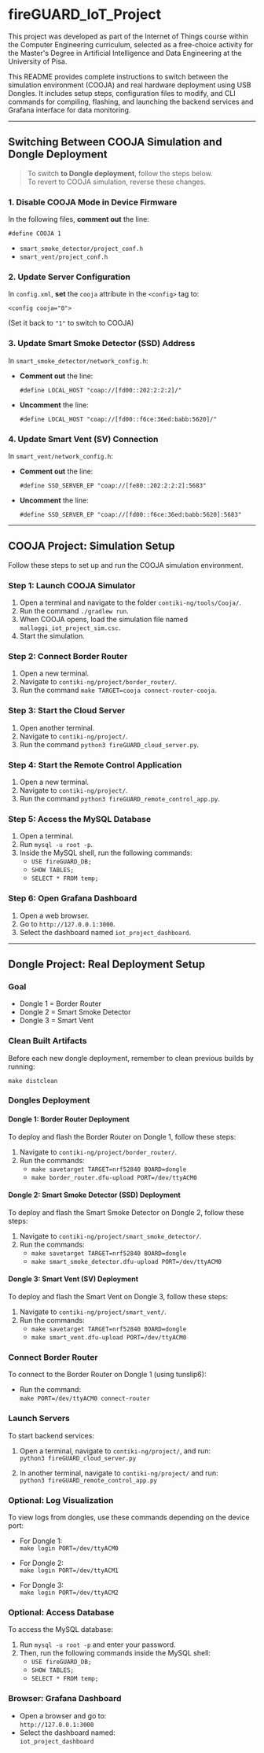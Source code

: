 # fireGUARD_IoT_Project
This project was developed as part of the Internet of Things course within the Computer Engineering curriculum, selected as a free-choice activity for the Master's Degree in Artificial Intelligence and Data Engineering at the University of Pisa.

This README provides complete instructions to switch between the simulation environment (COOJA) and real hardware deployment using USB Dongles. It includes setup steps, configuration files to modify, and CLI commands for compiling, flashing, and launching the backend services and Grafana interface for data monitoring.


---

## Switching Between COOJA Simulation and Dongle Deployment

> To switch **to Dongle deployment**, follow the steps below.  
> To revert to COOJA simulation, reverse these changes.

### 1. Disable COOJA Mode in Device Firmware

In the following files, **comment out** the line:

`#define COOJA 1`

- `smart_smoke_detector/project_conf.h`  
- `smart_vent/project_conf.h`


### 2. Update Server Configuration

In `config.xml`, **set** the `cooja` attribute in the `<config>` tag to:

`<config cooja="0">`

(Set it back to `"1"` to switch to COOJA)


### 3. Update Smart Smoke Detector (SSD) Address

In `smart_smoke_detector/network_config.h`:

- **Comment out** the line:

  `#define LOCAL_HOST "coap://[fd00::202:2:2:2]/"`

- **Uncomment** the line:

  `#define LOCAL_HOST "coap://[fd00::f6ce:36ed:babb:5620]/"`


### 4. Update Smart Vent (SV) Connection

In `smart_vent/network_config.h`:

- **Comment out** the line:

  `#define SSD_SERVER_EP "coap://[fe80::202:2:2:2]:5683"`

- **Uncomment** the line:

  `#define SSD_SERVER_EP "coap://[fd00::f6ce:36ed:babb:5620]:5683"`

---

## COOJA Project: Simulation Setup

Follow these steps to set up and run the COOJA simulation environment.

### Step 1: Launch COOJA Simulator

1. Open a terminal and navigate to the folder `contiki-ng/tools/Cooja/`.
2. Run the command `./gradlew run`.
3. When COOJA opens, load the simulation file named `malloggi_iot_project_sim.csc`.
4. Start the simulation.


### Step 2: Connect Border Router

1. Open a new terminal.
2. Navigate to `contiki-ng/project/border_router/`.
3. Run the command `make TARGET=cooja connect-router-cooja`.


### Step 3: Start the Cloud Server

1. Open another terminal.
2. Navigate to `contiki-ng/project/`.
3. Run the command `python3 fireGUARD_cloud_server.py`.


### Step 4: Start the Remote Control Application

1. Open a new terminal.
2. Navigate to `contiki-ng/project/`.
3. Run the command `python3 fireGUARD_remote_control_app.py`.

### Step 5: Access the MySQL Database

1. Open a terminal.
2. Run `mysql -u root -p`.
3. Inside the MySQL shell, run the following commands:
   - `USE fireGUARD_DB;`
   - `SHOW TABLES;`
   - `SELECT * FROM temp;`

### Step 6: Open Grafana Dashboard

1. Open a web browser.
2. Go to `http://127.0.0.1:3000`.
3. Select the dashboard named `iot_project_dashboard`.

---

## Dongle Project: Real Deployment Setup

### Goal
- Dongle 1 = Border Router  
- Dongle 2 = Smart Smoke Detector  
- Dongle 3 = Smart Vent  


### Clean Built Artifacts

Before each new dongle deployment, remember to clean previous builds by running:

`make distclean`


### Dongles Deployment

#### Dongle 1: Border Router Deployment

To deploy and flash the Border Router on Dongle 1, follow these steps:

1. Navigate to `contiki-ng/project/border_router/`.
2. Run the commands:
   - `make savetarget TARGET=nrf52840 BOARD=dongle`
   - `make border_router.dfu-upload PORT=/dev/ttyACM0`

#### Dongle 2: Smart Smoke Detector (SSD) Deployment

To deploy and flash the Smart Smoke Detector on Dongle 2, follow these steps:

1. Navigate to `contiki-ng/project/smart_smoke_detector/`.
2. Run the commands:
   - `make savetarget TARGET=nrf52840 BOARD=dongle`
   - `make smart_smoke_detector.dfu-upload PORT=/dev/ttyACM0`


#### Dongle 3: Smart Vent (SV) Deployment

To deploy and flash the Smart Vent on Dongle 3, follow these steps:

1. Navigate to `contiki-ng/project/smart_vent/`.
2. Run the commands:
   - `make savetarget TARGET=nrf52840 BOARD=dongle`
   - `make smart_vent.dfu-upload PORT=/dev/ttyACM0`

### Connect Border Router

To connect to the Border Router on Dongle 1 (using tunslip6):

- Run the command:  
  `make PORT=/dev/ttyACM0 connect-router`

### Launch Servers

To start backend services:

1. Open a terminal, navigate to `contiki-ng/project/`, and run:  
   `python3 fireGUARD_cloud_server.py`

2. In another terminal, navigate to `contiki-ng/project/` and run:  
   `python3 fireGUARD_remote_control_app.py`


### Optional: Log Visualization

To view logs from dongles, use these commands depending on the device port:

- For Dongle 1:  
  `make login PORT=/dev/ttyACM0`

- For Dongle 2:  
  `make login PORT=/dev/ttyACM1`

- For Dongle 3:  
  `make login PORT=/dev/ttyACM2`

### Optional: Access Database

To access the MySQL database:

1. Run `mysql -u root -p` and enter your password.
2. Then, run the following commands inside the MySQL shell:
   - `USE fireGUARD_DB;`
   - `SHOW TABLES;`
   - `SELECT * FROM temp;`

### Browser: Grafana Dashboard

- Open a browser and go to:  
  `http://127.0.0.1:3000`
- Select the dashboard named:  
  `iot_project_dashboard`

